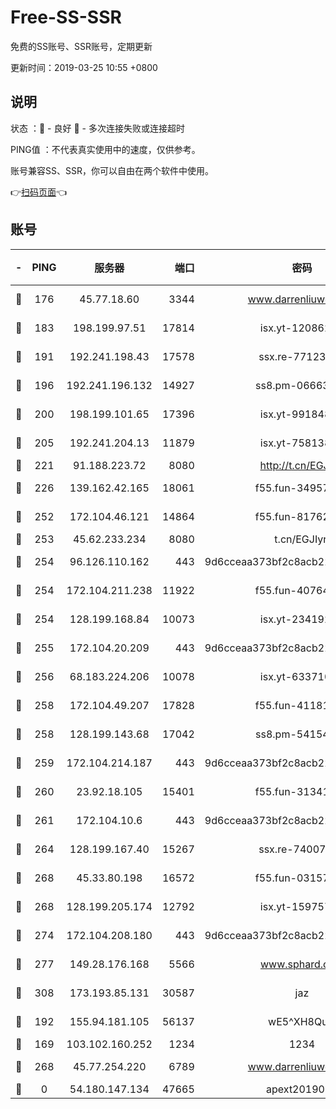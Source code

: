 # Free-SS-SSR

免费的SS账号、SSR账号，定期更新

更新时间：2019-03-25 10:55 +0800

## 说明

状态     ：🙂 - 良好 🙁 - 多次连接失败或连接超时

PING值   ：不代表真实使用中的速度，仅供参考。

账号兼容SS、SSR，你可以自由在两个软件中使用。

👉[扫码页面](https://liesauer.github.io/Free-SS-SSR/)👈

## 账号

|-|PING|服务器|端口|密码|加密方式|区域|
|:----:|:----:|:-----:|-----:|:----:|:----:|:----:|
|🙂|176|45.77.18.60|3344|www.darrenliuwei.com|aes-256-cfb|JP|
|🙂|183|198.199.97.51|17814|isx.yt-12086215|aes-256-cfb|US|
|🙂|191|192.241.198.43|17578|ssx.re-77123954|aes-256-cfb|US|
|🙂|196|192.241.196.132|14927|ss8.pm-06663681|aes-256-cfb|US|
|🙂|200|198.199.101.65|17396|isx.yt-99184833|aes-256-cfb|US|
|🙂|205|192.241.204.13|11879|isx.yt-75813840|aes-256-cfb|US|
|🙂|221|91.188.223.72|8080|http://t.cn/EGJIyrl|rc4-md5|RU|
|🙂|226|139.162.42.165|18061|f55.fun-34957987|aes-256-cfb|SG|
|🙂|252|172.104.46.121|14864|f55.fun-81762939|aes-256-cfb|SG|
|🙂|253|45.62.233.234|8080|t.cn/EGJIyrl|rc4-md5|CA|
|🙂|254|96.126.110.162|443|9d6cceaa373bf2c8acb22e60b6a58be6|aes-256-cfb|US|
|🙂|254|172.104.211.238|11922|f55.fun-40764829|aes-256-cfb|US|
|🙂|254|128.199.168.84|10073|isx.yt-23419298|aes-256-cfb|SG|
|🙂|255|172.104.20.209|443|9d6cceaa373bf2c8acb22e60b6a58be6|aes-256-cfb|US|
|🙂|256|68.183.224.206|10078|isx.yt-63371091|aes-256-cfb|SG|
|🙂|258|172.104.49.207|17828|f55.fun-41181954|aes-256-cfb|SG|
|🙂|258|128.199.143.68|17042|ss8.pm-54154512|aes-256-cfb|SG|
|🙂|259|172.104.214.187|443|9d6cceaa373bf2c8acb22e60b6a58be6|aes-256-cfb|US|
|🙂|260|23.92.18.105|15401|f55.fun-31341168|aes-256-cfb|US|
|🙂|261|172.104.10.6|443|9d6cceaa373bf2c8acb22e60b6a58be6|aes-256-cfb|US|
|🙂|264|128.199.167.40|15267|ssx.re-74007655|aes-256-cfb|SG|
|🙂|268|45.33.80.198|16572|f55.fun-03157476|aes-256-cfb|US|
|🙂|268|128.199.205.174|12792|isx.yt-15975702|aes-256-cfb|SG|
|🙂|274|172.104.208.180|443|9d6cceaa373bf2c8acb22e60b6a58be6|aes-256-cfb|US|
|🙂|277|149.28.176.168|5566|www.sphard.com|aes-256-cfb|AU|
|🙂|308|173.193.85.131|30587|jaz|aes-256-cfb|US|
|🙂|192|155.94.181.105|56137|wE5^XH8Quw|aes-256-cfb|US|
|🙁|169|103.102.160.252|1234|1234|rc4-md5|JP|
|🙁|268|45.77.254.220|6789|www.darrenliuwei.com|aes-256-cfb|SG|
|🙁|0|54.180.147.134|47665|apext2019001|chacha20|KR|

